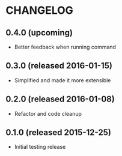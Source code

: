 # CHANGELOG

## 0.4.0 (upcoming)

- Better feedback when running command

## 0.3.0 (released 2016-01-15)

- Simplified and made it more extensible

## 0.2.0 (released 2016-01-08)

- Refactor and code cleanup

## 0.1.0 (released 2015-12-25)

- Initial testing release
